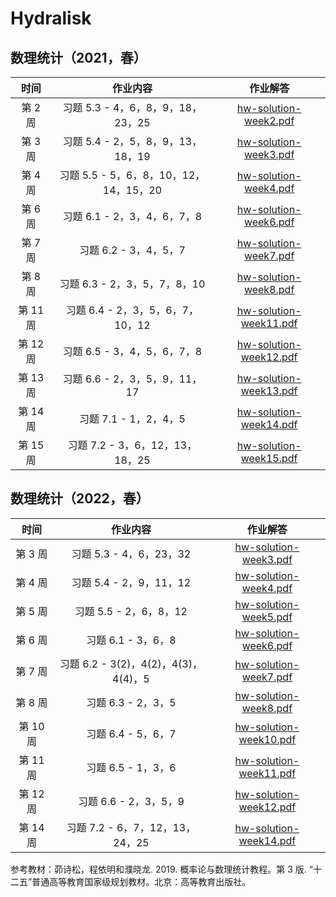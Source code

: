 # Hydralisk

## 数理统计（2021，春）

|   时间   |              作业内容             |                           作业解答                          |
| :----: | :---------------------------: | :-----------------------------------------------------: |
|  第 2 周 |   习题 5.3 - 4，6，8，9，18，23，25   |  [hw-solution-week2.pdf](./2021/hw-solution-week2.pdf)  |
|  第 3 周 |   习题 5.4 - 2，5，8，9，13，18，19   |  [hw-solution-week3.pdf](./2021/hw-solution-week3.pdf)  |
|  第 4 周 | 习题 5.5 - 5，6，8，10，12，14，15，20 |  [hw-solution-week4.pdf](./2021/hw-solution-week4.pdf)  |
|  第 6 周 |      习题 6.1 - 2，3，4，6，7，8     |  [hw-solution-week6.pdf](./2021/hw-solution-week6.pdf)  |
|  第 7 周 |        习题 6.2 - 3，4，5，7       |  [hw-solution-week7.pdf](./2021/hw-solution-week7.pdf)  |
|  第 8 周 |     习题 6.3 - 2，3，5，7，8，10     |  [hw-solution-week8.pdf](./2021/hw-solution-week8.pdf)  |
| 第 11 周 |    习题 6.4 - 2，3，5，6，7，10，12   | [hw-solution-week11.pdf](./2021/hw-solution-week11.pdf) |
| 第 12 周 |      习题 6.5 - 3，4，5，6，7，8     | [hw-solution-week12.pdf](./2021/hw-solution-week12.pdf) |
| 第 13 周 |     习题 6.6 - 2，3，5，9，11，17    | [hw-solution-week13.pdf](./2021/hw-solution-week13.pdf) |
| 第 14 周 |        习题 7.1 - 1，2，4，5       | [hw-solution-week14.pdf](./2021/hw-solution-week14.pdf) |
| 第 15 周 |    习题 7.2 - 3，6，12，13，18，25   | [hw-solution-week15.pdf](./2021/hw-solution-week15.pdf) |

## 数理统计（2022，春）

| 时间     | 作业内容                             | 作业解答                                                |
|:--------:|:------------------------------------:|:-------------------------------------------------------:|
| 第 3 周  | 习题 5.3 - 4，6，23，32              | [hw-solution-week3.pdf](./2022/hw-solution-week3.pdf)   |
| 第 4 周  | 习题 5.4 - 2，9，11，12              | [hw-solution-week4.pdf](./2022/hw-solution-week4.pdf)   |
| 第 5 周  | 习题 5.5 - 2，6，8，12               | [hw-solution-week5.pdf](./2022/hw-solution-week5.pdf)   |
| 第 6 周  | 习题 6.1 - 3，6，8                   | [hw-solution-week6.pdf](./2022/hw-solution-week6.pdf)   |
| 第 7 周  | 习题 6.2 - 3(2)，4(2)，4(3)，4(4)，5 | [hw-solution-week7.pdf](./2022/hw-solution-week7.pdf)   |
| 第 8 周  | 习题 6.3 - 2，3，5                   | [hw-solution-week8.pdf](./2022/hw-solution-week8.pdf)   |
| 第 10 周 | 习题 6.4 - 5，6，7                   | [hw-solution-week10.pdf](./2022/hw-solution-week10.pdf) |
| 第 11 周 | 习题 6.5 - 1，3，6                   | [hw-solution-week11.pdf](./2022/hw-solution-week11.pdf) |
| 第 12 周 | 习题 6.6 - 2，3，5，9                | [hw-solution-week12.pdf](./2022/hw-solution-week12.pdf) |
| 第 14 周 | 习题 7.2 - 6，7，12，13，24，25      | [hw-solution-week14.pdf](./2022/hw-solution-week14.pdf) |


参考教材：茆诗松，程依明和濮晓龙. 2019. 概率论与数理统计教程。第 3 版. “十二五”普通高等教育国家级规划教材。北京：高等教育出版社。
